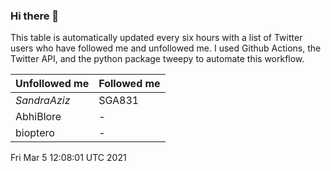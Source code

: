 ### Hi there 👋

This table is automatically updated every six hours with a list of Twitter users who have followed me and unfollowed me. I used Github Actions, the Twitter API, and the python package tweepy to automate this workflow.

| Unfollowed me |  Followed me |
| --- | --- |
|_SandraAziz_|SGA831|
|AbhiBlore|-|
|bioptero|-|
Fri Mar  5 12:08:01 UTC 2021
